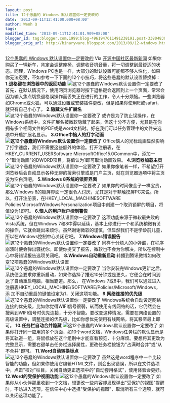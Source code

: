 ```yaml
---
layout: post
title: 12个愚蠢的 Windows 默认设置你一定要改的
date: '2013-09-11T12:41:00.000+08:00'
author: Wenh Q
tags:
modified_time: '2013-09-11T12:41:01.909+08:00'
blogger_id: tag:blogger.com,1999:blog-4961947611491238191.post-3380483900566405143
blogger_orig_url: http://binaryware.blogspot.com/2013/09/12-windows.html
---
```

[
12个愚蠢的 Windows
默认设置你一定要改的](http://www.oschina.net/news/44097/12-bad-windows-default-settings)
Via [开源中国社区最新新闻](http://www.oschina.net/?from=rss)
如果你购买了一辆新车，肯定会调整座椅、调整收音机音量，将一切调整到最舒适的状态。同理，Windows
PC也是一样，大部分的默认设置可能都不够人性化，如果你无法忍受，不如参考一下下面的12个小技巧，将这些愚蠢的默认设置替换掉：
**1.退格键在浏览器中的返回功能**
![这12个愚蠢的Windows默认设置你一定要改了](http://static.oschina.net/uploads/img/201309/11103426_fHb5.jpg)
首先，在默认情况下，使用网页浏览器时按下退格键会返回到上一个页面，常常会因为输入焦点切换退格误操作而丢失正在进行的工作，令人十分烦恼。一些浏览器如Chrome或火狐，可以通过设置或安装插件更改，但是如果你使用IE或safari，就只有自己小心了。
**2.隐藏文件扩展名**
![这12个愚蠢的Windows默认设置你一定要改了](http://static.oschina.net/uploads/img/201309/11103428_M3Jl.jpg)
或许是为了防止误操作，在Windows系统中，文件扩展名被微软隐藏了起来，但这十分不方便，尤其是在你拥有多个相同文件的PDF或是word文档时。好在我们可以任务管理中的文件夹选项中开启扩展名显示。
**3.Office中恼人的打字动画**
**![这12个愚蠢的Windows默认设置你一定要改了](http://static.oschina.net/uploads/img/201309/11103428_R8qv.jpg)**
Office恼人的光标动画显然影响了打字速度，我们不需要这些额外的体验。打开注册表，在HKEY_CURRENT_USERSoftware
MicrosoftOffice15.0Common中，添加一个"取消动画"的DWORD项目，将值认为1即可取消动画效果。
**4.浏览器加载主页**
![这12个愚蠢的Windows默认设置你一定要改了](http://static.oschina.net/uploads/img/201309/11103429_pw2B.jpg)
如果你像笔者一样，不希望打开浏览器后会自动显示各种无聊的搜索引擎或是门户主页，就在浏览器选项中将主页设为空白页吧。
**5.Windows 8系统的锁屏界面**
![这12个愚蠢的Windows默认设置你一定要改了](http://static.oschina.net/uploads/img/201309/11103429_11p9.jpg)
如果你的时间像金子一样宝贵，那么Windows
8的锁屏界面一定很令人讨厌，尤其是对于非触摸屏PC来说。所以，打开注册表，在HKEY_LOCAL_MACHINESOFTWARE
PoliciesMicrosoftWindowsPersonalization项目中创建一个取消锁屏的项目，将值设为1即可。
**6.恼人的用户账户控制警告**
![这12个愚蠢的Windows默认设置你一定要改了](http://static.oschina.net/uploads/img/201309/11103430_Xyyb.jpg)
这项功能来源于微软最失败的Vista系统，但在Windows
7和8中得以延续，基本上你进行一个和系统稍微有关的操作，它就会跳出来烦你。虽然谢谢微软的谨慎，但显然我们不是学龄前儿童，所以在Windows控制中心关闭它吧。
**7.Windows错误报告**
![这12个愚蠢的Windows默认设置你一定要改了](http://static.oschina.net/uploads/img/201309/11103431_9nnI.jpg)
同样十分烦人的小弹窗，在程序崩溃时便会弹出骚扰你。即使你提交了报告，微软也不会为你解决，所以在控制中心中将错误报告选项关闭吧。
**8.Windows自动重新启动**
转播到腾讯微博如何改变12项愚蠢的Windows默认设置
![这12个愚蠢的Windows默认设置你一定要改了](http://static.oschina.net/uploads/img/201309/11103432_Rq7a.jpg)
当你安装完Wndows更新之后，系统便会要求你重新启动，如果你选择了推迟10分钟或是更久，它便会在时间到达了自动重启电脑，相当霸道。那么，
在Windows
7或8中，我们可以通过进入注册表HKEY_LOCAL_MACHINE/SOFTWARE/Policies/Microsoft/Windows，添
加不自动重启的键值设定为1，关闭这项功能。
**9.网络连接的优先级**
![这12个愚蠢的Windows默认设置你一定要改了](http://static.oschina.net/uploads/img/201309/11103434_7QPY.jpg)
Windows系统会自动设定网络连接的优先级，比如你觉得WIFI信号很弱，转而使用有线网络的话，它仍然会在搜索到WIFI信号时优先连接，十分不智能。要改变这种情况，需要在网络设置的高级设置中，调整连接的优先级，比如你想优先使用有线网络，将其移至最上即可。
**10.任务栏自动合并隐藏**
![这12个愚蠢的Windows默认设置你一定要改了](http://static.oschina.net/uploads/img/201309/11103435_o9gB.jpg)
如果你打开同一应用的多个页面，如10个word文档，Windows任务栏的默认显示是将其轨道一组，将鼠标放在这个组别中才能查看预览，十分麻烦。要想将其更改为完整显示，需要右键单击任务栏选择属性，更改任务栏按钮为"占满时合并"或"从不合并"即可。
**11.Word自动转换标点**
![这12个愚蠢的Windows默认设置你一定要改了](http://static.oschina.net/uploads/img/201309/11103438_1YaY.jpg)
虽然这是word程序中一个比较智能的功能，但如果你使用它编辑HTML文件，则会出现错误，所以在文件选项中，点击"校对"栏目，关闭自动更正选项中的"自动套用格式"，使用体验会更好。
**12.Word的受保护视图功能**
![这12个愚蠢的Windows默认设置你一定要改了](http://static.oschina.net/uploads/img/201309/11103438_N8nW.jpg)
如果你从小伙伴那里收到一个文档，想更改一些内容却发现弹出"受保护的视图"提醒时，不妨进入选项，在信任中心中选择"受保护的视图"，取消所有三个选项，就可以关闭这项功能了。
